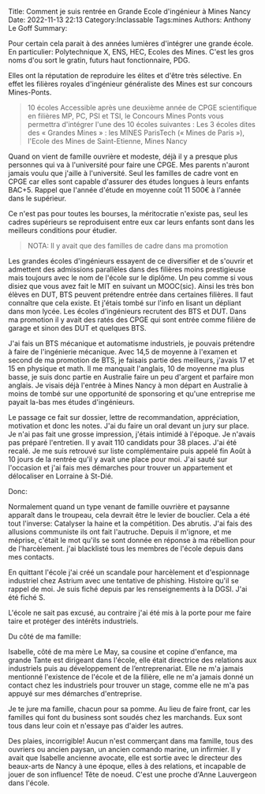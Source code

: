 Title: Comment je suis rentrée en Grande Ecole d'ingénieur à Mines Nancy
Date: 2022-11-13 22:13
Category:Inclassable
Tags:mines
Authors: Anthony Le Goff
Summary:


Pour certain cela parait à des années lumières d'intégrer une grande école. En particulier: Polytechnique X, ENS, HEC, Ecoles des Mines. C'est les gros noms d'ou sort le gratin, futurs haut fonctionnaire, PDG.

Elles ont la réputation de reproduire les élites et d'être très sélective. En effet les filières royales d'ingénieur généraliste des Mines est sur concours Mines-Ponts.

>  10 écoles Accessible après une deuxième année de CPGE scientifique en filières MP, PC, PSI et TSI, le Concours Mines Ponts vous permettra d'intégrer l'une des 10 écoles suivantes : Les 3 écoles dites des « Grandes Mines » : les MINES ParisTech (« Mines de Paris »), l'Ecole des Mines de Saint-Etienne, Mines Nancy

Quand on vient de famille ouvrière et modeste, déjà il y a presque plus personnes qui va à l'université pour faire une CPGE. Mes parents n'auront jamais voulu que j'aille à l'université. Seul les familles de cadre vont en CPGE car elles sont capable d'assurer des études longues à leurs enfants BAC+5. Rappel que l'année d'étude en moyenne coût 11 500€ à l'année dans le supérieur. 

Ce n'est pas pour toutes les bourses, la méritocratie n'existe pas, seul les cadres supérieurs se reproduisent entre eux car leurs enfants sont dans les meilleurs conditions pour étudier. 

> NOTA: Il y avait que des familles de cadre dans ma promotion

Les grandes écoles d'ingénieurs essayent de ce diversifier et de s'ouvrir et admettent des admissions parallèles dans des filières moins prestigieuse mais toujours avec le nom de l'école sur le diplôme. Un peu comme si vous disiez que vous avez fait le MIT en suivant un MOOC(sic). Ainsi les très bon élèves en DUT, BTS peuvent prétendre entrée dans certaines filières. Il faut connaître que cela existe. Et j'étais tombé sur l'info en lisant un dépliant dans mon lycée. Les écoles d'ingénieurs recrutent des BTS et DUT. Dans ma promotion il y avait des ratés des CPGE qui sont entrée comme filière de garage et sinon des DUT et quelques BTS.

J'ai fais un BTS mécanique et automatisme industriels, je pouvais prétendre à faire de l'ingénierie mécanique. Avec 14,5 de moyenne à l'examen et second de ma promotion de BTS, je faisais partie des meilleurs, j'avais 17 et 15 en physique et math. Il me manquait l'anglais, 10 de moyenne ma plus basse, je suis donc partie en Australie faire un peu d'argent et parfaire mon anglais. Je visais déjà l'entrée à Mines Nancy à mon départ en Australie à moins de tombé sur une opportunité de sponsoring et qu'une entreprise me payait la-bas mes études d'ingénieurs.

Le passage ce fait sur dossier, lettre de recommandation, appréciation, motivation et donc les notes. J'ai du faire un oral devant un jury sur place. Je n'ai pas fait une grosse impression, j'étais intimidé à l'époque. Je n'avais pas préparé l'entretien. Il y avait 110 candidats pour 38 places. J'ai été recalé. Je me suis retrouvé sur liste complémentaire puis appelé fin Août à 10 jours de la rentrée qu'il y avait une place pour moi. J'ai sauté sur l'occasion et j'ai fais mes démarches pour trouver un appartement et délocaliser en Lorraine à St-Dié.

Donc:

Normalement quand un type venant de famille ouvrière et paysanne apparaît dans le troupeau, cela devrait être le levier de bouclier. Cela a été tout l'inverse: Catalyser la haine et la compétition. Des abrutis. J'ai fais des allusions communiste ils ont fait l'autruche. Depuis il m'ignore, et me méprise, c'était le mot qu'ils se sont donnée en réponse à ma rébellion pour de l'harcèlement. j'ai blacklisté tous les membres de l'école depuis dans mes contacts.

En quittant l'école j'ai créé un scandale pour harcèlement et d'espionnage industriel chez Astrium avec une tentative de phishing. Histoire qu'il se rappel de moi. Je suis fiché depuis par les renseignements à la DGSI. J'ai été fiché S.

L'école ne sait pas excusé, au contraire j'ai été mis à la porte pour me faire taire et protéger des intérêts industriels.

Du côté de ma famille:

Isabelle, côté de ma mère Le May, sa cousine et copine d'enfance, ma grande Tante est dirigeant dans l'école, elle était directrice des relations aux industriels puis au développement de l’entreprenariat. Elle ne m'a jamais mentionné l'existence de l'école et de la filière, elle ne m'a jamais donné un contact chez les industriels pour trouver un stage, comme elle ne m'a pas appuyé sur mes démarches d'entreprise.

Je te jure ma famille, chacun pour sa pomme. Au lieu de faire front, car les familles qui font du business sont soudés chez les marchands. Eux sont tous dans leur coin et n'essaye pas d'aider les autres.

Des plaies, incorrigible! Aucun n'est commerçant dans ma famille, tous des ouvriers ou ancien paysan, un ancien comando marine, un infirmier. Il y avait que Isabelle ancienne avocate, elle est sortie avec le directeur des beaux-arts de Nancy à une époque, elles à des relations, et incapable de jouer de son influence! Tête de noeud. C'est une proche d'Anne Lauvergeon dans l'école.
